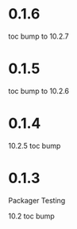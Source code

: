 # 0.1.6

toc bump to 10.2.7

# 0.1.5

toc bump to 10.2.6

# 0.1.4

10.2.5 toc bump

# 0.1.3

Packager Testing

10.2 toc bump